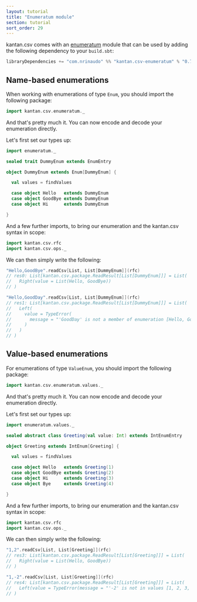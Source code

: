 ```yaml
---
layout: tutorial
title: "Enumeratum module"
section: tutorial
sort_order: 29
---
```

kantan.csv comes with an [enumeratum](https://github.com/lloydmeta/enumeratum) module that can be used
by adding the following dependency to your `build.sbt`:

```scala
libraryDependencies += "com.nrinaudo" %% "kantan.csv-enumeratum" % "0.7.0"
```

## Name-based enumerations

When working with enumerations of type `Enum`, you should import the following package:

```scala
import kantan.csv.enumeratum._
```

And that's pretty much it. You can now encode and decode your enumeration directly.

Let's first set our types up:

```scala
import enumeratum._

sealed trait DummyEnum extends EnumEntry

object DummyEnum extends Enum[DummyEnum] {

  val values = findValues

  case object Hello   extends DummyEnum
  case object GoodBye extends DummyEnum
  case object Hi      extends DummyEnum

}
```

And a few further imports, to bring our enumeration and the kantan.csv syntax in scope:

```scala
import kantan.csv.rfc
import kantan.csv.ops._
```


We can then simply write the following:

```scala
"Hello,GoodBye".readCsv[List, List[DummyEnum]](rfc)
// res0: List[kantan.csv.package.ReadResult[List[DummyEnum]]] = List(
//   Right(value = List(Hello, GoodBye))
// )

"Hello,GoodDay".readCsv[List, List[DummyEnum]](rfc)
// res1: List[kantan.csv.package.ReadResult[List[DummyEnum]]] = List(
//   Left(
//     value = TypeError(
//       message = "'GoodDay' is not a member of enumeration [Hello, GoodBye, Hi]"
//     )
//   )
// )
```



## Value-based enumerations

For enumerations of type `ValueEnum`, you should import the following package:

```scala
import kantan.csv.enumeratum.values._
```

And that's pretty much it. You can now encode and decode your enumeration directly.

Let's first set our types up:

```scala
import enumeratum.values._

sealed abstract class Greeting(val value: Int) extends IntEnumEntry

object Greeting extends IntEnum[Greeting] {

  val values = findValues

  case object Hello   extends Greeting(1)
  case object GoodBye extends Greeting(2)
  case object Hi      extends Greeting(3)
  case object Bye     extends Greeting(4)

}
```

And a few further imports, to bring our enumeration and the kantan.csv syntax in scope:

```scala
import kantan.csv.rfc
import kantan.csv.ops._
```

We can then simply write the following:

```scala
"1,2".readCsv[List, List[Greeting]](rfc)
// res3: List[kantan.csv.package.ReadResult[List[Greeting]]] = List(
//   Right(value = List(Hello, GoodBye))
// )

"1,-2".readCsv[List, List[Greeting]](rfc)
// res4: List[kantan.csv.package.ReadResult[List[Greeting]]] = List(
//   Left(value = TypeError(message = "'-2' is not in values [1, 2, 3, 4]"))
// )
```
